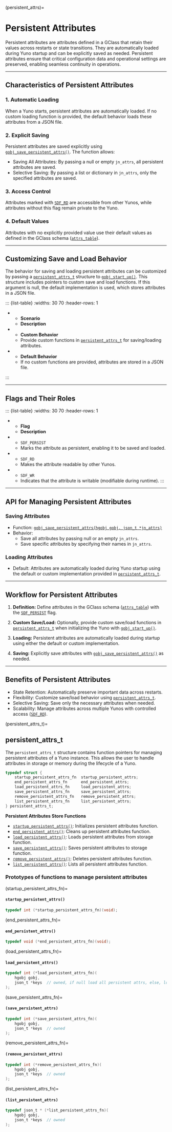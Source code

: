 (persistent_attrs)=
# **Persistent Attributes**

Persistent attributes are attributes defined in a GClass that retain their values across restarts or state transitions. They are automatically loaded during Yuno startup and can be explicitly saved as needed. Persistent attributes ensure that critical configuration data and operational settings are preserved, enabling seamless continuity in operations.

---

## Characteristics of Persistent Attributes

### 1. **Automatic Loading**
When a Yuno starts, persistent attributes are automatically loaded. If no custom loading function is provided, the default behavior loads these attributes from a JSON file.

### 2. **Explicit Saving**
Persistent attributes are saved explicitly using [`gobj_save_persistent_attrs()`](gobj_save_persistent_attrs()). 
The function allows:
- Saving All Attributes: By passing a null or empty `jn_attrs`, all persistent attributes are saved.
- Selective Saving: By passing a list or dictionary in `jn_attrs`, only the specified attributes are saved.

### 3. **Access Control**
Attributes marked with [`SDF_RD`](SDF_RD) are accessible from other Yunos, while attributes without this flag remain private to the Yuno.

### 4. **Default Values**
Attributes with no explicitly provided value use their default values as defined in the GClass schema ([`attrs_table`](attrs_table)).

---

## Customizing Save and Load Behavior

The behavior for saving and loading persistent attributes can be customized by passing a [`persistent_attrs_t`](persistent_attrs_t) structure to [`gobj_start_up()`](gobj_start_up()). This structure includes pointers to custom save and load functions. If this argument is null, the default implementation is used, which stores attributes in a JSON file.

::: {list-table}
:widths: 30 70
:header-rows: 1

* - **Scenario**
  - **Description**

* - **Custom Behavior**
  - Provide custom functions in [`persistent_attrs_t`](persistent_attrs_t) for saving/loading attributes.

* - **Default Behavior**
  - If no custom functions are provided, attributes are stored in a JSON file.

:::

---

## Flags and Their Roles

::: {list-table}
:widths: 30 70
:header-rows: 1

* - **Flag**
  - **Description**

* - `SDF_PERSIST`
  - Marks the attribute as persistent, enabling it to be saved and loaded.

* - `SDF_RD`
  - Makes the attribute readable by other Yunos.

* - `SDF_WR`
  - Indicates that the attribute is writable (modifiable during runtime).
:::

---

## API for Managing Persistent Attributes

### Saving Attributes
- Function: [`gobj_save_persistent_attrs(hgobj gobj, json_t *jn_attrs)`](gobj_save_persistent_attrs())
- Behavior:
    - Save all attributes by passing null or an empty `jn_attrs`.
    - Save specific attributes by specifying their names in `jn_attrs`.

### Loading Attributes
- Default: Attributes are automatically loaded during Yuno startup using the default or custom implementation provided in [`persistent_attrs_t`](persistent_attrs_t).


---

## Workflow for Persistent Attributes

1. **Definition:**
   Define attributes in the GClass schema ([`attrs_table`](attrs_table)) with the [`SDF_PERSIST`](SDF_PERSIST) flag.

2. **Custom Save/Load:**
   Optionally, provide custom save/load functions in [`persistent_attrs_t`](persistent_attrs_t) when initializing the Yuno with [`gobj_start_up()`](gobj_start_up()).

3. **Loading:**
   Persistent attributes are automatically loaded during startup using either the default or custom implementation.

4. **Saving:**
   Explicitly save attributes with [`gobj_save_persistent_attrs()`](gobj_save_persistent_attrs()) as needed.

---

## Benefits of Persistent Attributes

- State Retention: Automatically preserve important data across restarts.
- Flexibility: Customize save/load behavior using [`persistent_attrs_t`](persistent_attrs_t).
- Selective Saving: Save only the necessary attributes when needed.
- Scalability: Manage attributes across multiple Yunos with controlled access ([`SDF_RD`](SDF_RD)).

(persistent_attrs_t)=
## persistent_attrs_t
The `persistent_attrs_t` structure contains function pointers for managing persistent attributes of a Yuno instance. This allows the user to handle attributes in storage or memory during the lifecycle of a Yuno.

```c
typedef struct {
    startup_persistent_attrs_fn  startup_persistent_attrs;
    end_persistent_attrs_fn      end_persistent_attrs;
    load_persistent_attrs_fn     load_persistent_attrs;
    save_persistent_attrs_fn     save_persistent_attrs;
    remove_persistent_attrs_fn   remove_persistent_attrs;
    list_persistent_attrs_fn     list_persistent_attrs;
} persistent_attrs_t;
```

**Persistent Attributes Store Functions**
- [`startup_persistent_attrs()`](startup_persistent_attrs_fn): Initializes persistent attributes function.
- [`end_persistent_attrs()`](end_persistent_attrs_fn): Cleans up persistent attributes function.
- [`load_persistent_attrs()`](load_persistent_attrs_fn): Loads persistent attributes from storage function.
- [`save_persistent_attrs()`](save_persistent_attrs_fn): Saves persistent attributes to storage function.
- [`remove_persistent_attrs()`](remove_persistent_attrs_fn): Deletes persistent attributes function.
- [`list_persistent_attrs()`](list_persistent_attrs_fn): Lists all persistent attributes function.


### Prototypes of functions to manage persistent attributes

(startup_persistent_attrs_fn)=
#### **`startup_persistent_attrs()`**

```C
typedef int (*startup_persistent_attrs_fn)(void);
```

(end_persistent_attrs_fn)=
#### **`end_persistent_attrs()`**

```C
typedef void (*end_persistent_attrs_fn)(void);
```

(load_persistent_attrs_fn)=
#### **`load_persistent_attrs()`**

```C
typedef int (*load_persistent_attrs_fn)(
    hgobj gobj,
    json_t *keys  // owned, if null load all persistent attrs, else, load
);
```

(save_persistent_attrs_fn)=
#### **`(save_persistent_attrs)`**

```C
typedef int (*save_persistent_attrs_fn)(
    hgobj gobj,
    json_t *keys  // owned
);
```

(remove_persistent_attrs_fn)=
#### **`(remove_persistent_attrs)`**

```C
typedef int (*remove_persistent_attrs_fn)(
    hgobj gobj,
    json_t *keys  // owned
);
```

(list_persistent_attrs_fn)=
#### **`(list_persistent_attrs)`**

```C
typedef json_t * (*list_persistent_attrs_fn)(
    hgobj gobj,
    json_t *keys  // owned
);
```
